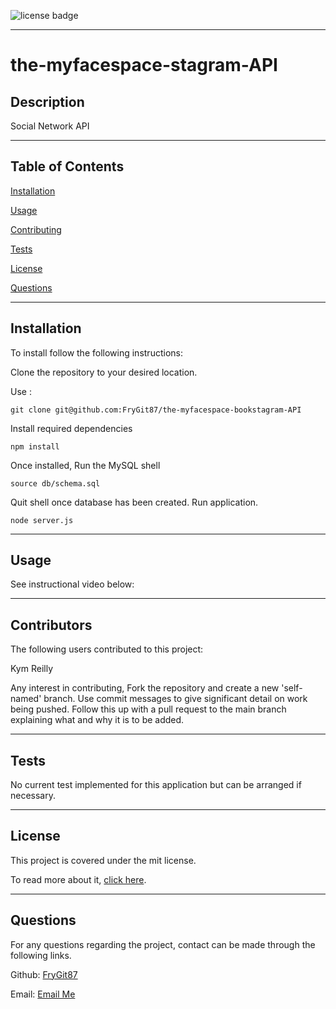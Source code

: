 
   ![license badge](https://img.shields.io/static/v1?label=license&message=mit&color=Green)

---
# the-myfacespace-stagram-API

 
## Description

  Social Network API

---
## Table of Contents

[Installation](https://github.com/FryGit87/the-myfacespace-bookstagram-API#installation)

[Usage](https://github.com/FryGit87/the-myfacespace-bookstagram-API#usage)

[Contributing](https://github.com/FryGit87/the-myfacespace-bookstagram-API#contributors)

[Tests](https://github.com/FryGit87/the-myfacespace-bookstagram-API#tests)

[License](https://github.com/FryGit87/the-myfacespace-bookstagram-API#license)

[Questions](https://github.com/FryGit87/the-myfacespace-bookstagram-API#questions)


---
## Installation
To install follow the following instructions:

Clone the repository to your desired location.

Use :

```
git clone git@github.com:FryGit87/the-myfacespace-bookstagram-API
```

Install required dependencies

```
npm install
```

Once installed, Run the MySQL shell

```
source db/schema.sql
```

Quit shell once database has been created.
Run application.

```
node server.js
```


---
## Usage
See instructional video below:


---
## Contributors
The following users contributed to this project:

Kym Reilly


Any interest in contributing, Fork the repository and create a new 'self-named' branch. Use commit messages to give significant detail on work being pushed. Follow this up with a pull request to the main branch explaining what and why it is to be added.


---
## Tests
No current test implemented for this application but can be arranged if necessary.


---
## License
This project is covered under the mit license.

To read more about it, [click here](https://choosealicense.com/licenses/mit).

---
## Questions
For any questions regarding the project, contact can be made through the following links.

Github: [FryGit87](https://github.com/FryGit87)

Email: [Email Me](kymreilly.87@gmail.com)

